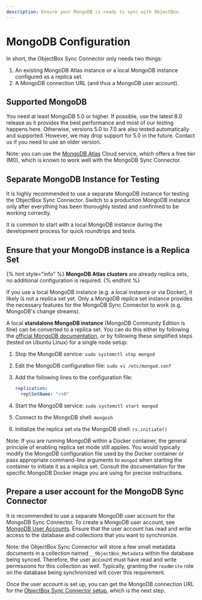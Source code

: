 ```yaml
---
description: Ensure your MongoDB is ready to sync with ObjectBox.
---
```


# MongoDB Configuration

In short, the ObjectBox Sync Connector only needs two things:

1. An existing MongoDB Atlas instance or a local MongoDB instance configured as a replica set.
2. A MongoDB connection URL (and thus a MongoDB user account).

## Supported MongoDB

You need at least MongoDB 5.0 or higher. If possible, use the latest 8.0 release as it provides the best performance and most of our testing happens here. Otherwise, versions 5.0 to 7.0 are also tested automatically and supported. However, we may drop support for 5.0 in the future. Contact us if you need to use an older version.

Note: you can use the [MongoDB Atlas](https://www.mongodb.com/products/platform/atlas-database) Cloud service, which offers a free tier (M0), which is known to work well with the MongoDB Sync Connector.

## Separate MongoDB Instance for Testing

It is highly recommended to use a separate MongoDB instance for testing the ObjectBox Sync Connector. Switch to a production MongoDB instance only after everything has been thoroughly tested and confirmed to be working correctly.

It is common to start with a local MongoDB instance during the development process for quick roundtrips and tests.

## Ensure that your MongoDB instance is a Replica Set

{% hint style="info" %}
**MongoDB Atlas clusters** are already replica sets, no additional configuration is required.
{% endhint %}

If you use a local MongoDB instance (e.g. a local instance or via Docker), it likely is not a replica set yet.
Only a MongoDB replica set instance provides the necessary features for the MongoDB Sync Connector to work (e.g. MongoDB's change streams).

A local **standalone MongoDB instance** (MongoDB Community Edition is fine) can be converted to a replica set. You can do this either by following the [official MongoDB documentation](https://www.mongodb.com/docs/manual/tutorial/convert-standalone-to-replica-set/), or by following these simplified steps (tested on Ubuntu Linux) for a single node setup:

1. Stop the MongoDB service: `sudo systemctl stop mongod`
2. Edit the MongoDB configuration file: `sudo vi /etc/mongod.conf`
3.  Add the following lines to the configuration file:

    ```yaml
    replication:
      replSetName: "rs0"
    ```
4. Start the MongoDB service: `sudo systemctl start mongod`
5. Connect to the MongoDB shell: `mongosh`
6. Initialize the replica set via the MongoDB shell: `rs.initiate()`

Note: If you are running MongoDB within a Docker container, the general principle of enabling replica set mode still applies. You would typically modify the MongoDB configuration file used by the Docker container or pass appropriate command-line arguments to `mongod` when starting the container to initiate it as a replica set. Consult the documentation for the specific MongoDB Docker image you are using for precise instructions.

## Prepare a user account for the MongoDB Sync Connector

It is recommended to use a separate MongoDB user account for the MongoDB Sync Connector. To create a MongoDB user account, see [MongoDB User Accounts](https://www.mongodb.com/docs/manual/tutorial/create-users/). Ensure that the user account has read and write access to the database and collections that you want to synchronize.

Note: the ObjectBox Sync Connector will store a few small metadata documents in a collection named `__ObjectBox_Metadata` within the database being synced. Therefore, the user account must have read and write permissions for this collection as well. Typically, granting the `readWrite` role on the database being synchronized will cover this requirement.

Once the user account is set up, you can get the MongoDB connection URL for the [ObjectBox Sync Connector setup](objectbox-sync-connector-setup.md), which is the next step.
